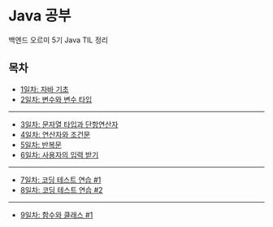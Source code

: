# Java 공부
백엔드 오르미 5기 Java TIL 정리

## 목차
- <a href="TIL/Day 1.md">1일차: 자바 기초</a>
- <a href="TIL/Day 2.md">2일차: 변수와 변수 타입</a>
---
- <a href="TIL/Day 3.md">3일차: 문자열 타입과 단항연산자</a>
- <a href="TIL/Day 4.md">4일차: 연산자와 조건문</a>
- <a href="TIL/Day 5.md">5일차: 반복문</a>
- <a href="TIL/Day 6.md">6일차: 사용자의 입력 받기</a>
---
- <a href="TIL/Day 7.md">7일차: 코딩 테스트 연습 #1</a>
- <a href="TIL/Day 8.md">8일차: 코딩 테스트 연습 #2</a>
---
- <a href="TIL/Day 9.md">9일차: 함수와 클래스 #1 </a>